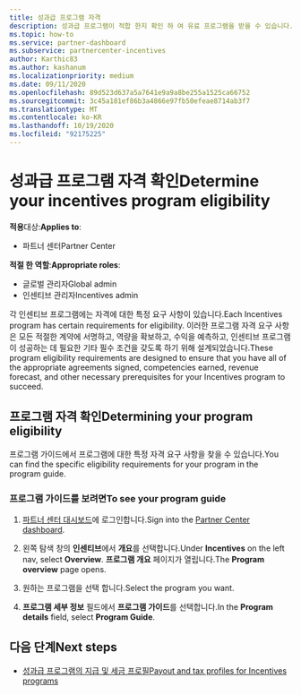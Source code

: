 ```yaml
---
title: 성과급 프로그램 자격
description: 성과급 프로그램이 적합 한지 확인 하 여 유료 프로그램을 받을 수 있습니다. 이 프로세스는 프로그램 가이드의 자격 검사를 포함 합니다.
ms.topic: how-to
ms.service: partner-dashboard
ms.subservice: partnercenter-incentives
author: Karthic83
ms.author: kashanum
ms.localizationpriority: medium
ms.date: 09/11/2020
ms.openlocfilehash: 89d523d637a5a7641e9a9a8be255a1525ca66752
ms.sourcegitcommit: 3c45a181ef86b3a4866e97fb50efeae8714ab3f7
ms.translationtype: MT
ms.contentlocale: ko-KR
ms.lasthandoff: 10/19/2020
ms.locfileid: "92175225"
---
```

# <a name="determine-your-incentives-program-eligibility"></a><span data-ttu-id="f81e8-104">성과급 프로그램 자격 확인</span><span class="sxs-lookup"><span data-stu-id="f81e8-104">Determine your incentives program eligibility</span></span>

<span data-ttu-id="f81e8-105">**적용**대상:</span><span class="sxs-lookup"><span data-stu-id="f81e8-105">**Applies to**:</span></span>

- <span data-ttu-id="f81e8-106">파트너 센터</span><span class="sxs-lookup"><span data-stu-id="f81e8-106">Partner Center</span></span>

<span data-ttu-id="f81e8-107">**적절 한 역할**:</span><span class="sxs-lookup"><span data-stu-id="f81e8-107">**Appropriate roles**:</span></span>

- <span data-ttu-id="f81e8-108">글로벌 관리자</span><span class="sxs-lookup"><span data-stu-id="f81e8-108">Global admin</span></span>
- <span data-ttu-id="f81e8-109">인센티브 관리자</span><span class="sxs-lookup"><span data-stu-id="f81e8-109">Incentives admin</span></span>

 <span data-ttu-id="f81e8-110">각 인센티브 프로그램에는 자격에 대한 특정 요구 사항이 있습니다.</span><span class="sxs-lookup"><span data-stu-id="f81e8-110">Each Incentives program has certain requirements for eligibility.</span></span> <span data-ttu-id="f81e8-111">이러한 프로그램 자격 요구 사항은 모든 적절한 계약에 서명하고, 역량을 확보하고, 수익을 예측하고, 인센티브 프로그램이 성공하는 데 필요한 기타 필수 조건을 갖도록 하기 위해 설계되었습니다.</span><span class="sxs-lookup"><span data-stu-id="f81e8-111">These program eligibility requirements are designed to ensure that you have all of the appropriate agreements signed, competencies earned, revenue forecast, and other necessary prerequisites for your Incentives program to succeed.</span></span>

## <a name="determining-your-program-eligibility"></a><span data-ttu-id="f81e8-112">프로그램 자격 확인</span><span class="sxs-lookup"><span data-stu-id="f81e8-112">Determining your program eligibility</span></span>

<span data-ttu-id="f81e8-113">프로그램 가이드에서 프로그램에 대한 특정 자격 요구 사항을 찾을 수 있습니다.</span><span class="sxs-lookup"><span data-stu-id="f81e8-113">You can find the specific eligibility requirements for your program in the program guide.</span></span> 

### <a name="to-see-your-program-guide"></a><span data-ttu-id="f81e8-114">프로그램 가이드를 보려면</span><span class="sxs-lookup"><span data-stu-id="f81e8-114">To see your program guide</span></span>

1. <span data-ttu-id="f81e8-115">[파트너 센터 대시보드](https://partner.microsoft.com/dashboard/)에 로그인합니다.</span><span class="sxs-lookup"><span data-stu-id="f81e8-115">Sign into the [Partner Center dashboard](https://partner.microsoft.com/dashboard/).</span></span>

2. <span data-ttu-id="f81e8-116">왼쪽 탐색 창의 **인센티브**에서 **개요**를 선택합니다.</span><span class="sxs-lookup"><span data-stu-id="f81e8-116">Under **Incentives** on the left nav, select **Overview**.</span></span> <span data-ttu-id="f81e8-117">**프로그램 개요** 페이지가 열립니다.</span><span class="sxs-lookup"><span data-stu-id="f81e8-117">The **Program overview** page opens.</span></span>

3. <span data-ttu-id="f81e8-118">원하는 프로그램을 선택 합니다.</span><span class="sxs-lookup"><span data-stu-id="f81e8-118">Select the program you want.</span></span>

4. <span data-ttu-id="f81e8-119">**프로그램 세부 정보** 필드에서 **프로그램 가이드**를 선택합니다.</span><span class="sxs-lookup"><span data-stu-id="f81e8-119">In the **Program details** field, select **Program Guide**.</span></span>

## <a name="next-steps"></a><span data-ttu-id="f81e8-120">다음 단계</span><span class="sxs-lookup"><span data-stu-id="f81e8-120">Next steps</span></span>

- [<span data-ttu-id="f81e8-121">성과급 프로그램의 지급 및 세금 프로필</span><span class="sxs-lookup"><span data-stu-id="f81e8-121">Payout and tax profiles for Incentives programs</span></span>](incentives-create-and-manage-your-payout-and-tax-profiles.md)